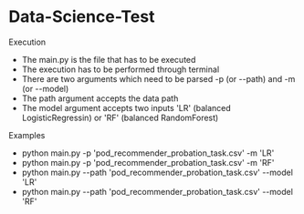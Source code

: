 # Data-Science-Test

Execution
-	The main.py is the file that has to be executed
-	The execution has to be performed through terminal
-	There are two arguments which need to be parsed -p (or --path) and -m (or --model)
-	The path argument accepts the data path
-	The model argument accepts two inputs 'LR' (balanced LogisticRegressin) or 'RF' (balanced RandomForest)

Examples
-	python main.py -p 'pod_recommender_probation_task.csv' -m 'LR'
-	python main.py -p 'pod_recommender_probation_task.csv' -m 'RF'
-	python main.py --path 'pod_recommender_probation_task.csv' --model 'LR'
-	python main.py --path 'pod_recommender_probation_task.csv' --model 'RF'
